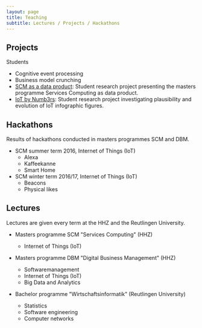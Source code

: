 ```yaml
---
layout: page
title: Teaching
subtitle: Lectures / Projects / Hackathons
---
```


## Projects

Students 

* Cognitive event processing
* Business model crunching
* [SCM as a data product](https://github.com/cdeck3r/SCM-DataProduct): Student research project presenting the masters programme Services Computing as data product.
* [IoT by Numb3rs](https://github.com/cdeck3r/IoTbyNumb3rs): Student research project investigating plausibility and evolution of IoT infographic figures. 

## Hackathons

Results of hackathons conducted in masters programmes SCM and DBM.

* SCM summer term 2016, Internet of Things (IoT) 
    * Alexa
    * Kaffeekanne
    * Smart Home
* SCM winter term 2016/17, Internet of Things (IoT) 
    * Beacons
    * Physical likes

## Lectures

Lectures are given every term at the HHZ and the Reutlingen University. 

* Masters programme SCM "Services Computing" (HHZ)
    * Internet of Things (IoT)

* Masters programme DBM "Digital Business Management" (HHZ)
    * Softwaremanagement
    * Internet of Things (IoT)
    * Big Data and Analytics 

* Bachelor programme "Wirtschaftsinformatik" (Reutlingen University)
    * Statistics
    * Software engineering
    * Computer networks

